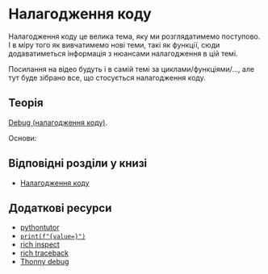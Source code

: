 # Налагодження коду

Налагодження коду це велика тема, яку ми розглядатимемо поступово. І в міру
того як вивчатимемо нові теми, такі як функції, сюди додаватиметься інформація
з нюансами налагодження в цій темі.

Посилання на відео будуть і в самій темі за циклами/функціями/..., але тут
буде зібрано все, що стосується налагодження коду.

## Теорія

[Debug (налагодження коду)](https://www.youtube.com/playlist?list=PLlwMBlO5_y3Sh8dt1zRlTqvyOswb2wo33).

Основи:


## Відповідні розділи у книзі

* [Налагодження коду](https://pyneng.io/book/08-useful-basics/debug/)

## Додаткові ресурси

* [pythontutor](http://pythontutor.com/visualize.html#)
* [``print(f"{value=}")``](https://docs.python.org/3/whatsnew/3.8.html#f-strings-support-for-self-documenting-expressions-and-debugging)
* [rich inspect](https://rich.readthedocs.io/en/latest/introduction.html)
* [rich traceback](https://rich.readthedocs.io/en/latest/traceback.html)
* [Thonny debug](https://github.com/thonny/thonny/blob/master/thonny/plugins/help/debuggers.rst)

